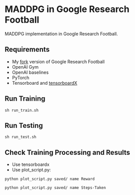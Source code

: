 # MADDPG in Google Research Football
MADDPG implementation in Google Research Football.

## Requirements
* My [fork](https://github.com/chrisyrniu/football) version of Google Research Football
* OpenAI Gym
* OpenAI baselines
* PyTorch
* Tensorboard and [tensorboardX](https://github.com/lanpa/tensorboardX)

## Run Training
`sh run_train.sh`

## Run Testing
`sh run_test.sh`

## Check Training Processing and Results
* Use tensorboardx
* Use plot_script.py:

`python plot_script.py saved/ name Reward`

`python plot_script.py saved/ name Steps-Taken`


